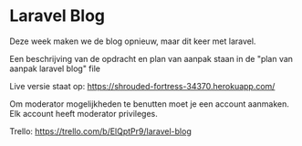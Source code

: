 # Laravel Blog

Deze week maken we de blog opnieuw, maar dit keer met laravel.

Een beschrijving van de opdracht en plan van aanpak staan in de "plan van aanpak laravel blog" file

Live versie staat op: https://shrouded-fortress-34370.herokuapp.com/

Om moderator mogelijkheden te benutten moet je een account aanmaken. Elk account heeft moderator privileges.

Trello: https://trello.com/b/ElQptPr9/laravel-blog

